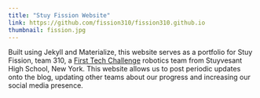 ```yaml
---
title: "Stuy Fission Website"
link: https://github.com/fission310/fission310.github.io
thumbnail: fission.jpg
---
```


Built using Jekyll and Materialize, this website serves as a portfolio for Stuy Fission, team 310, a [First Tech Challenge](https://www.firstinspires.org/robotics/ftc) robotics team from Stuyvesant High School, New York. This website allows us to post periodic updates onto the blog, updating other teams about our progress and increasing our social media presence.
